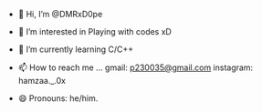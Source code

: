 - 👋 Hi, I’m @DMRxD0pe
- 👀 I’m interested in Playing with codes  xD
- 🌱 I’m currently learning C/C++
- 📫 How to reach me ...
              gmail: p230035@gmail.com
              instagram: hamzaa._.0x
  
- 😄 Pronouns: he/him.

